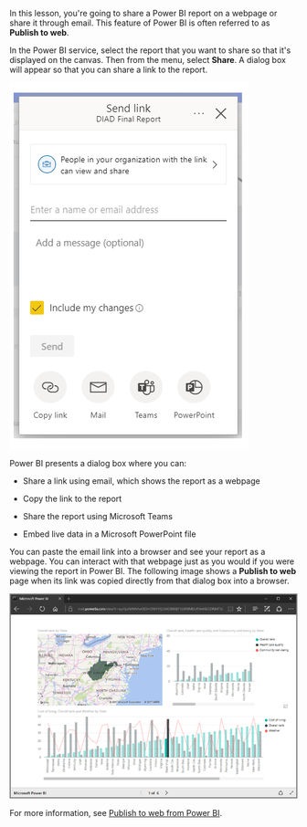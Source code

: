 In this lesson, you're going to share a Power BI report on a webpage or share it through email. This feature of Power BI is often referred to as **Publish to web**.

In the Power BI service, select the report that you want to share so that it's displayed on the canvas. Then from the menu, select **Share**. A dialog box will appear so that you can share a link to the report.  

![Screenshot of the "Embed in a public website" dialog.](../media/6-6-2-embed-public-website.png)

Power BI presents a dialog box where you can:

- Share a link using email, which shows the report as a webpage

- Copy the link to the report

- Share the report using Microsoft Teams

- Embed live data in a Microsoft PowerPoint file

You can paste the email link into a browser and see your report as a webpage. You can interact with that webpage just as you would if you were viewing the report in Power BI. The following image shows a **Publish to web** page when its link was copied directly from that dialog box into a browser.

![Screenshot of a Power BI "Publish to web" page.](../media/6-6-4.png)

For more information, see [Publish to web from Power BI](/power-bi/service-publish-to-web/?azure-portal=true).
